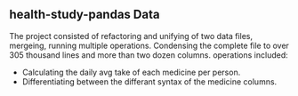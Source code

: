 ## health-study-pandas Data

The project consisted of refactoring and unifying of two data files, 
mergeing, running multiple operations. Condensing the complete file to over 305 thousand lines and more than two dozen columns.
operations included:
- Calculating the daily avg take of each medicine per person.
- Differentiating between the differant syntax of the medicine columns.  

